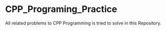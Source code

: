 # CPP_Programing_Practice
All related problems to CPP Programming is tried to solve in this Repository.  
